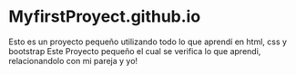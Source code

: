 # MyfirstProyect.github.io
Esto es un proyecto pequeño utilizando todo lo que aprendí en html, css y bootstrap
Este Proyecto pequeño el cual se verifica lo que aprendi, relacionandolo con mi pareja y yo! 
